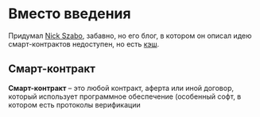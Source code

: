 Вместо введения
===============
Придумал [Nick Szabo](https://en.wikipedia.org/wiki/Nick_Szabo), забавно, но его блог, в котором он описал идею смарт-контрактов недоступен, но есть [кэш](http://web.archive.org/web/20160312140021/http://szabo.best.vwh.net/idea.html). 

Смарт-контракт
--------------
**Смарт-контракт** – это любой контракт, аферта или иной договор, который использует программное обеспечение (особенный софт, в котором есть протоколы верификации 